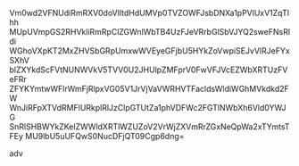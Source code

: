 Vm0wd2VFNUdiRmRXV0doVlltdHdUMVp0TVZOWFJsbDNXa1pPVlUxV1ZqTlhh
MUpUVmpGS2RHVkliRmRpClZGWnlWbTB4UzFJeVRrbGlSbVJYQ2sweFNsRldi
WGhoVXpKT2MxZHVSbGRpUmxwWVEyeGFjbU5HYkZoVwpiSEJvVlRJeFYxSXhV
blZXYkdScFVtNUNWVkV5TVV0U2JHUlpZMFprV0FwVFJVcEZWbXRTUzFVeFRr
ZFYKYmtwWFlrWmFjRlpxVG05V1JrVjVaVWRHVTFacldsWldiWGhMVkdkd2FW
WnJiRFpXTVdRMFlURkplRlJzClpGTUtZa1phVDFWc2FGTlNWbXh6Vld0YWJG
SnRlSHBWYkZKelZWWldXRTlWZUZoV2VrWjZXVmRrZGxNeQpWa2xTYmtsTFEy
MU9lbU5uUFQwS0NucDFjQT09Cgp6dng=

adv